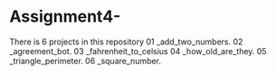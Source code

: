 # Assignment4-
There is 6 projects in this repository
01 _add_two_numbers.
02 _agreement_bot.
03 _fahrenheit_to_celsius
04 _how_old_are_they.
05 _triangle_perimeter.
06 _square_number.
